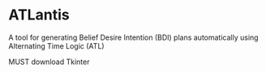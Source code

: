 # ATLantis
A tool for generating Belief Desire Intention (BDI) plans automatically using Alternating Time Logic (ATL)

MUST download Tkinter 
